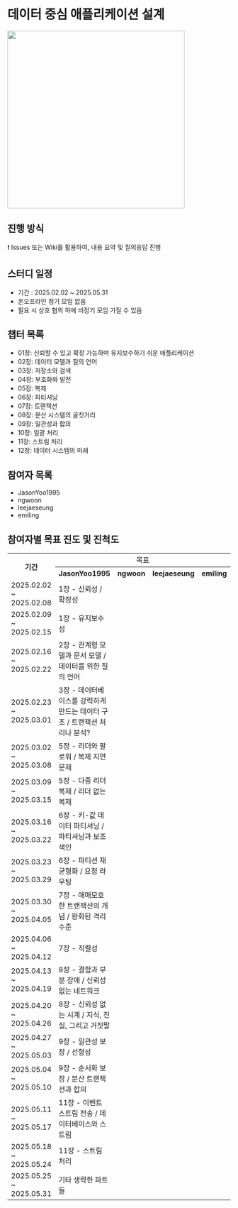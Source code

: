 # 데이터 중심 애플리케이션 설계

<img src="https://github.com/user-attachments/assets/1eff98df-35bb-4a09-a587-0aa3459fe041" width="400"/>

## 진행 방식
❗ Issues 또는 Wiki를 활용하여, 내용 요약 및 질의응답 진행

## 스터디 일정
- 기간 : 2025.02.02 ~ 2025.05.31
- 온오프라인 정기 모임 없음
- 필요 시 상호 협의 하에 비정기 모임 가질 수 있음

## 챕터 목록
 - 01장: 신뢰할 수 있고 확장 가능하며 유지보수하기 쉬운 애플리케이션
 - 02장: 데이터 모델과 질의 언어
 - 03장: 저장소와 검색
 - 04장: 부호화와 발전
 - 05장: 복제
 - 06장: 파티셔닝
 - 07장: 트랜잭션
 - 08장: 분산 시스템의 골칫거리
 - 09장: 일관성과 합의
 - 10장: 일괄 처리
 - 11장: 스트림 처리
 - 12장: 데이터 시스템의 미래

## 참여자 목록
- JasonYoo1995
- ngwoon
- leejaeseung
- emiling

## 참여자별 목표 진도 및 진척도
<table>
  <tr>
    <th rowspan="2">기간</th>
    <td colspan="4" align="center">목표</td>
    <td colspan="4" align="center">현황</td>
  </tr>
  <tr>
    <th>JasonYoo1995</th>
    <th>ngwoon</th>
    <th>leejaeseung</th>
    <th>emiling</th>
    <th>JasonYoo1995</th>
    <th>ngwoon</th>
    <th>leejaeseung</th>
    <th>emiling</th>
  </tr>
  <tr>
    <td>2025.02.02 ~ 2025.02.08</td>
    <td>1장 - 신뢰성 / 확장성</td> <!-- JasonYoo1995 목표 -->
    <td></td> <!-- ngwoon 목표 -->
    <td></td> <!-- leejaeseung 목표 -->
    <td></td> <!-- emiling 목표 -->
    <td></td> <!-- JasonYoo1995 현황 -->
    <td></td> <!-- ngwoon 현황 -->
    <td></td> <!-- leejaeseung 현황 -->
    <td></td> <!-- emiling 현황 -->
  </tr>
  <tr>
    <td>2025.02.09 ~ 2025.02.15</td>
    <td>1장 - 유지보수성</td> <!-- JasonYoo1995 목표 -->
    <td></td> <!-- ngwoon 목표 -->
    <td></td> <!-- leejaeseung 목표 -->
    <td></td> <!-- emiling 목표 -->
    <td></td> <!-- JasonYoo1995 현황 -->
    <td></td> <!-- ngwoon 현황 -->
    <td></td> <!-- leejaeseung 현황 -->
    <td></td> <!-- emiling 현황 -->
  </tr>
  <tr>
    <td>2025.02.16 ~ 2025.02.22</td>
    <td>2장 - 관계형 모델과 문서 모델 / 데이터를 위한 질의 언어</td> <!-- JasonYoo1995 목표 -->
    <td></td> <!-- ngwoon 목표 -->
    <td></td> <!-- leejaeseung 목표 -->
    <td></td> <!-- emiling 목표 -->
    <td></td> <!-- JasonYoo1995 현황 -->
    <td></td> <!-- ngwoon 현황 -->
    <td></td> <!-- leejaeseung 현황 -->
    <td></td> <!-- emiling 현황 -->
  </tr>
  <tr>
    <td>2025.02.23 ~ 2025.03.01</td>
    <td>3장 - 데이터베이스를 강력하게 만드는 데이터 구조 / 트랜잭션 처리나 분석?</td> <!-- JasonYoo1995 목표 -->
    <td></td> <!-- ngwoon 목표 -->
    <td></td> <!-- leejaeseung 목표 -->
    <td></td> <!-- emiling 목표 -->
    <td></td> <!-- JasonYoo1995 현황 -->
    <td></td> <!-- ngwoon 현황 -->
    <td></td> <!-- leejaeseung 현황 -->
    <td></td> <!-- emiling 현황 -->
  </tr>
  <tr>
    <td>2025.03.02 ~ 2025.03.08</td>
    <td>5장 - 리더와 팔로워 / 복제 지연 문제</td> <!-- JasonYoo1995 목표 -->
    <td></td> <!-- ngwoon 목표 -->
    <td></td> <!-- leejaeseung 목표 -->
    <td></td> <!-- emiling 목표 -->
    <td></td> <!-- JasonYoo1995 현황 -->
    <td></td> <!-- ngwoon 현황 -->
    <td></td> <!-- leejaeseung 현황 -->
    <td></td> <!-- emiling 현황 -->
  </tr>
  <tr>
    <td>2025.03.09 ~ 2025.03.15</td>
    <td>5장 - 다중 리더 복제 / 리더 없는 복제</td> <!-- JasonYoo1995 목표 -->
    <td></td> <!-- ngwoon 목표 -->
    <td></td> <!-- leejaeseung 목표 -->
    <td></td> <!-- emiling 목표 -->
    <td></td> <!-- JasonYoo1995 현황 -->
    <td></td> <!-- ngwoon 현황 -->
    <td></td> <!-- leejaeseung 현황 -->
    <td></td> <!-- emiling 현황 -->
  </tr>
  <tr>
    <td>2025.03.16 ~ 2025.03.22</td>
    <td>6장 - 키-값 데이터 파티셔닝 / 파티셔닝과 보조 색인</td> <!-- JasonYoo1995 목표 -->
    <td></td> <!-- ngwoon 목표 -->
    <td></td> <!-- leejaeseung 목표 -->
    <td></td> <!-- emiling 목표 -->
    <td></td> <!-- JasonYoo1995 현황 -->
    <td></td> <!-- ngwoon 현황 -->
    <td></td> <!-- leejaeseung 현황 -->
    <td></td> <!-- emiling 현황 -->
  </tr>
  <tr>
    <td>2025.03.23 ~ 2025.03.29</td>
    <td>6장 - 파티션 재균형화 / 요청 라우팅</td> <!-- JasonYoo1995 목표 -->
    <td></td> <!-- ngwoon 목표 -->
    <td></td> <!-- leejaeseung 목표 -->
    <td></td> <!-- emiling 목표 -->
    <td></td> <!-- JasonYoo1995 현황 -->
    <td></td> <!-- ngwoon 현황 -->
    <td></td> <!-- leejaeseung 현황 -->
    <td></td> <!-- emiling 현황 -->
  </tr>
  <tr>
    <td>2025.03.30 ~ 2025.04.05</td>
    <td>7장 - 애매모호한 트랜잭션의 개념 / 완화된 격리 수준</td> <!-- JasonYoo1995 목표 -->
    <td></td> <!-- ngwoon 목표 -->
    <td></td> <!-- leejaeseung 목표 -->
    <td></td> <!-- emiling 목표 -->
    <td></td> <!-- JasonYoo1995 현황 -->
    <td></td> <!-- ngwoon 현황 -->
    <td></td> <!-- leejaeseung 현황 -->
    <td></td> <!-- emiling 현황 -->
  </tr>
  <tr>
    <td>2025.04.06 ~ 2025.04.12</td>
    <td>7장 - 직렬성</td></td> <!-- JasonYoo1995 목표 -->
    <td></td> <!-- ngwoon 목표 -->
    <td></td> <!-- leejaeseung 목표 -->
    <td></td> <!-- emiling 목표 -->
    <td></td> <!-- JasonYoo1995 현황 -->
    <td></td> <!-- ngwoon 현황 -->
    <td></td> <!-- leejaeseung 현황 -->
    <td></td> <!-- emiling 현황 -->
  </tr>
  <tr>
    <td>2025.04.13 ~ 2025.04.19</td>
    <td>8장 - 결함과 부분 장애 / 신뢰성 없는 네트워크</td> <!-- JasonYoo1995 목표 -->
    <td></td> <!-- ngwoon 목표 -->
    <td></td> <!-- leejaeseung 목표 -->
    <td></td> <!-- emiling 목표 -->
    <td></td> <!-- JasonYoo1995 현황 -->
    <td></td> <!-- ngwoon 현황 -->
    <td></td> <!-- leejaeseung 현황 -->
    <td></td> <!-- emiling 현황 -->
  </tr>
  <tr>
    <td>2025.04.20 ~ 2025.04.26</td>
    <td>8장 - 신뢰성 없는 시계 / 지식, 진실, 그리고 거짓말</td> <!-- JasonYoo1995 목표 -->
    <td></td> <!-- ngwoon 목표 -->
    <td></td> <!-- leejaeseung 목표 -->
    <td></td> <!-- emiling 목표 -->
    <td></td> <!-- JasonYoo1995 현황 -->
    <td></td> <!-- ngwoon 현황 -->
    <td></td> <!-- leejaeseung 현황 -->
    <td></td> <!-- emiling 현황 -->
  </tr>
  <tr>
    <td>2025.04.27 ~ 2025.05.03</td>
    <td>9장 - 일관성 보장 / 선형성</td> <!-- JasonYoo1995 목표 -->
    <td></td> <!-- ngwoon 목표 -->
    <td></td> <!-- leejaeseung 목표 -->
    <td></td> <!-- emiling 목표 -->
    <td></td> <!-- JasonYoo1995 현황 -->
    <td></td> <!-- ngwoon 현황 -->
    <td></td> <!-- leejaeseung 현황 -->
    <td></td> <!-- emiling 현황 -->
  </tr>
  <tr>
    <td>2025.05.04 ~ 2025.05.10</td>
    <td>9장 - 순서화 보장 / 분산 트랜잭션과 합의</td> <!-- JasonYoo1995 목표 -->
    <td></td> <!-- ngwoon 목표 -->
    <td></td> <!-- leejaeseung 목표 -->
    <td></td> <!-- emiling 목표 -->
    <td></td> <!-- JasonYoo1995 현황 -->
    <td></td> <!-- ngwoon 현황 -->
    <td></td> <!-- leejaeseung 현황 -->
    <td></td> <!-- emiling 현황 -->
  </tr>
  <tr>
    <td>2025.05.11 ~ 2025.05.17</td>
    <td>11장 - 이벤트 스트림 전송 / 데이터베이스와 스트림</td> <!-- JasonYoo1995 목표 -->
    <td></td> <!-- ngwoon 목표 -->
    <td></td> <!-- leejaeseung 목표 -->
    <td></td> <!-- emiling 목표 -->
    <td></td> <!-- JasonYoo1995 현황 -->
    <td></td> <!-- ngwoon 현황 -->
    <td></td> <!-- leejaeseung 현황 -->
    <td></td> <!-- emiling 현황 -->
  </tr>
  <tr>
    <td>2025.05.18 ~ 2025.05.24</td>
    <td>11장 - 스트림 처리</td> <!-- JasonYoo1995 목표 -->
    <td></td> <!-- ngwoon 목표 -->
    <td></td> <!-- leejaeseung 목표 -->
    <td></td> <!-- emiling 목표 -->
    <td></td> <!-- JasonYoo1995 현황 -->
    <td></td> <!-- ngwoon 현황 -->
    <td></td> <!-- leejaeseung 현황 -->
    <td></td> <!-- emiling 현황 -->
  </tr>
  <tr>
    <td>2025.05.25 ~ 2025.05.31</td>
    <td>기타 생략한 파트들</td> <!-- JasonYoo1995 목표 -->
    <td></td> <!-- ngwoon 목표 -->
    <td></td> <!-- leejaeseung 목표 -->
    <td></td> <!-- emiling 목표 -->
    <td></td> <!-- JasonYoo1995 현황 -->
    <td></td> <!-- ngwoon 현황 -->
    <td></td> <!-- leejaeseung 현황 -->
    <td></td> <!-- emiling 현황 -->
  </tr>
</table>
